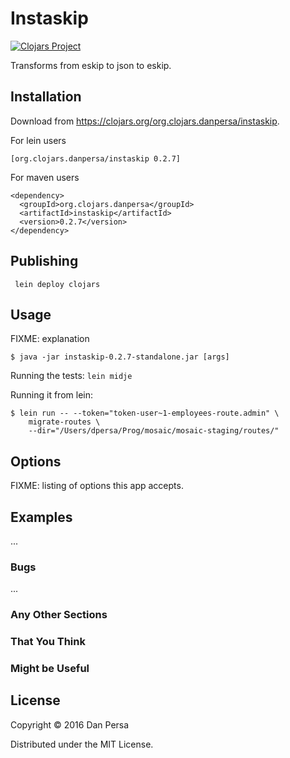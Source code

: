 # Instaskip


[![Clojars Project](https://img.shields.io/clojars/v/org.clojars.danpersa/instaskip.svg)](https://clojars.org/org.clojars.danpersa/instaskip)

Transforms from eskip to json to eskip.

## Installation

Download from https://clojars.org/org.clojars.danpersa/instaskip.

For lein users

    [org.clojars.danpersa/instaskip 0.2.7]

For maven users

    <dependency>
      <groupId>org.clojars.danpersa</groupId>
      <artifactId>instaskip</artifactId>
      <version>0.2.7</version>
    </dependency>

## Publishing

     lein deploy clojars

## Usage

FIXME: explanation

    $ java -jar instaskip-0.2.7-standalone.jar [args]

Running the tests: `lein midje`

Running it from lein:

    $ lein run -- --token="token-user~1-employees-route.admin" \
        migrate-routes \
        --dir="/Users/dpersa/Prog/mosaic/mosaic-staging/routes/"

## Options

FIXME: listing of options this app accepts.

## Examples

...

### Bugs

...

### Any Other Sections
### That You Think
### Might be Useful

## License

Copyright © 2016 Dan Persa

Distributed under the MIT License.
